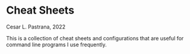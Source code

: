 # Cheat Sheets

Cesar L. Pastrana, 2022

This is a collection of cheat sheets and configurations that are useful for command line programs I use frequently.
